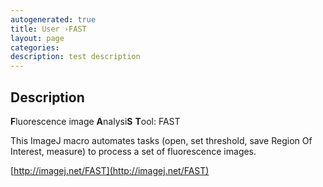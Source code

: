 ```yaml
---
autogenerated: true
title: User ›FAST
layout: page
categories: 
description: test description
---
```


Description
-----------

**F**luorescence image **A**nalysi**S** **T**ool: FAST

This ImageJ macro automates tasks (open, set threshold, save Region Of Interest, measure) to process a set of fluorescence images.

[http://imagej.net/FAST](http://imagej.net/FAST)
